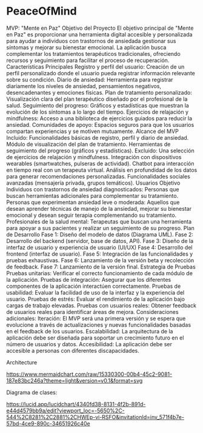 # PeaceOfMind

MVP: "Mente en Paz"
Objetivo del Proyecto
El objetivo principal de "Mente en Paz" es proporcionar una herramienta digital accesible y personalizada para ayudar a individuos con trastornos de ansiedada gestionar sus síntomas y mejorar su bienestar emocional. La aplicación busca complementar los tratamientos terapéuticos tradicionales, ofreciendo recursos y seguimiento para facilitar el proceso de recuperación.
Características Principales
Registro y perfil del usuario: Creación de un perfil personalizado donde el usuario pueda registrar información relevante sobre su condición.
Diario de ansiedad: Herramienta para registrar diariamente los niveles de ansiedad, pensamientos negativos, desencadenantes y emociones físicas.
Plan de tratamiento personalizado: Visualización clara del plan terapéutico diseñado por el profesional de la salud.
Seguimiento del progreso: Gráficos y estadísticas que muestran la evolución de los síntomas a lo largo del tiempo.
Ejercicios de relajación y mindfulness: Acceso a una biblioteca de ejercicios guiados para reducir la ansiedad.
Comunidades de apoyo: Espacios seguros para que los usuarios compartan experiencias y se motiven mutuamente.
Alcance del MVP
Incluido:
Funcionalidades básicas de registro, perfil y diario de ansiedad.
Módulo de visualización del plan de tratamiento.
Herramientas de seguimiento del progreso (gráficos y estadísticas).
Excluido:
Una selección de ejercicios de relajación y mindfulness.
Integración con dispositivos wearables (smartwatches, pulseras de actividad).
Chatbot para interacción en tiempo real con un terapeuta virtual.
Análisis en profundidad de los datos para generar recomendaciones personalizadas.
Funcionalidades sociales avanzadas (mensajería privada, grupos temáticos).
Usuarios Objetivo
Individuos con trastornos de ansiedad diagnosticados: Personas que buscan herramientas adicionales para complementar su tratamiento.
Personas que experimentan ansiedad leve o moderada: Aquellos que desean aprender técnicas de manejo de la ansiedad, mejorar su bienestar emocional y desean seguir terapia complementando su tratamiento.
Profesionales de la salud mental: Terapeutas que buscan una herramienta para apoyar a sus pacientes y realizar un seguimiento de su progreso.
Plan de Desarrollo
Fase 1: Diseño del modelo de datos (Diagrama UML).
Fase 2: Desarrollo del backend (servidor, base de datos, API).
Fase 3: Diseño de la interfaz de usuario y experiencia de usuario (UI/UX)
Fase 4: Desarrollo del frontend (interfaz de usuario).
Fase 5: Integración de las funcionalidades y pruebas exhaustivas.
Fase 6: Lanzamiento de la versión beta y recolección de feedback.
Fase 7: Lanzamiento de la versión final.
Estrategia de Pruebas
Pruebas unitarias: Verificar el correcto funcionamiento de cada módulo de la aplicación.
Pruebas de integración: Asegurar que los diferentes componentes de la aplicación interactúen correctamente.
Pruebas de usabilidad: Evaluar la facilidad de uso de la interfaz y la experiencia del usuario.
Pruebas de estrés: Evaluar el rendimiento de la aplicación bajo cargas de trabajo elevadas.
Pruebas con usuarios reales: Obtener feedback de usuarios reales para identificar áreas de mejora.
Consideraciones adicionales:
Iteración: El MVP será una primera versión y se espera que evolucione a través de actualizaciones y nuevas funcionalidades basadas en el feedback de los usuarios.
Escalabilidad: La arquitectura de la aplicación debe ser diseñada para soportar un crecimiento futuro en el número de usuarios y datos.
Accesibilidad: La aplicación debe ser accesible a personas con diferentes discapacidades.



Architecture


https://www.mermaidchart.com/raw/15330300-00b4-45c2-9081-187e83bc246a?theme=light&version=v0.1&format=svg


Diagrama de clases:  

https://lucid.app/lucidchart/4340fd38-8131-4f2b-891d-e44d4579bb9a/edit?viewport_loc=-5650%2C-544%2C8281%2C2881%2CHWEp-vi-RSFO&invitationId=inv_571f4b7e-57bd-4ce9-890c-34651926c40e

